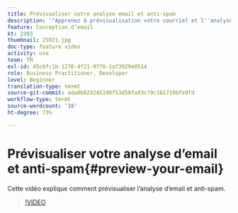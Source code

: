 ```yaml
---
title: Prévisualiser votre analyse email et anti-spam
description: '"Apprenez à prévisualisation votre courriel et l''analyse antispam."'
feature: Conception d’email
kt: 2393
thumbnail: 25921.jpg
doc-type: feature video
activity: use
team: TM
exl-id: 45c6fc1b-1276-4f21-97f6-1af3929e0514
role: Business Practitioner, Developer
level: Beginner
translation-type: tm+mt
source-git-commit: ada0b029245190f53d58fa93c79c161719bfe9fd
workflow-type: tm+mt
source-wordcount: '38'
ht-degree: 73%

---
```


# Prévisualiser votre analyse d’email et anti-spam{#preview-your-email}

Cette vidéo explique comment prévisualiser l’analyse d’email et anti-spam.

>[!VIDEO](https://video.tv.adobe.com/v/25921?quality=12)
